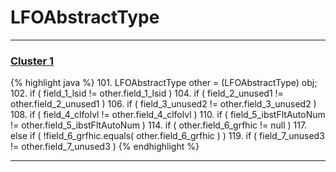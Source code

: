 # LFOAbstractType

***

### [Cluster 1](./1)
{% highlight java %}
101. LFOAbstractType other = (LFOAbstractType) obj;
102. if ( field_1_lsid != other.field_1_lsid )
104. if ( field_2_unused1 != other.field_2_unused1 )
106. if ( field_3_unused2 != other.field_3_unused2 )
108. if ( field_4_clfolvl != other.field_4_clfolvl )
110. if ( field_5_ibstFltAutoNum != other.field_5_ibstFltAutoNum )
114.     if ( other.field_6_grfhic != null )
117. else if ( !field_6_grfhic.equals( other.field_6_grfhic ) )
119. if ( field_7_unused3 != other.field_7_unused3 )
{% endhighlight %}

***

